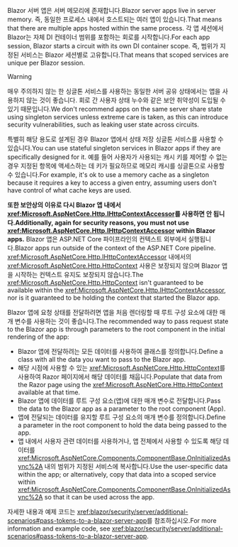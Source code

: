 <span data-ttu-id="eef40-101">Blazor 서버 앱은 서버 메모리에 존재합니다.</span><span class="sxs-lookup"><span data-stu-id="eef40-101">Blazor server apps live in server memory.</span></span> <span data-ttu-id="eef40-102">즉, 동일한 프로세스 내에서 호스트되는 여러 앱이 있습니다.</span><span class="sxs-lookup"><span data-stu-id="eef40-102">That means that there are multiple apps hosted within the same process.</span></span> <span data-ttu-id="eef40-103">각 앱 세션에서 Blazor는 자체 DI 컨테이너 범위를 포함하는 회로를 시작합니다.</span><span class="sxs-lookup"><span data-stu-id="eef40-103">For each app session, Blazor starts a circuit with its own DI container scope.</span></span> <span data-ttu-id="eef40-104">즉, 범위가 지정된 서비스는 Blazor 세션별로 고유합니다.</span><span class="sxs-lookup"><span data-stu-id="eef40-104">That means that scoped services are unique per Blazor session.</span></span>

> [!WARNING]
> <span data-ttu-id="eef40-105">매우 주의하지 않는 한 싱글톤 서비스를 사용하는 동일한 서버 공유 상태에서는 앱을 사용하지 않는 것이 좋습니다. 회로 간 사용자 상태 누수와 같은 보안 취약성이 도입될 수 있기 때문입니다.</span><span class="sxs-lookup"><span data-stu-id="eef40-105">We don't recommend apps on the same server share state using singleton services unless extreme care is taken, as this can introduce security vulnerabilities, such as leaking user state across circuits.</span></span>

<span data-ttu-id="eef40-106">특별히 해당 용도로 설계된 경우 Blazor 앱에서 상태 저장 싱글톤 서비스를 사용할 수 있습니다.</span><span class="sxs-lookup"><span data-stu-id="eef40-106">You can use stateful singleton services in Blazor apps if they are specifically designed for it.</span></span> <span data-ttu-id="eef40-107">예를 들어 사용자가 사용되는 캐시 키를 제어할 수 없는 경우 지정된 항목에 액세스하는 데 키가 필요하므로 메모리 캐시를 싱글톤으로 사용할 수 있습니다.</span><span class="sxs-lookup"><span data-stu-id="eef40-107">For example, it's ok to use a memory cache as a singleton because it requires a key to access a given entry, assuming users don't have control of what cache keys are used.</span></span>

<span data-ttu-id="eef40-108">**또한 보안상의 이유로 다시 Blazor 앱 내에서 <xref:Microsoft.AspNetCore.Http.IHttpContextAccessor>를 사용하면 안 됩니다.**</span><span class="sxs-lookup"><span data-stu-id="eef40-108">**Additionally, again for security reasons, you must not use <xref:Microsoft.AspNetCore.Http.IHttpContextAccessor> within Blazor apps.**</span></span> <span data-ttu-id="eef40-109">Blazor 앱은 ASP.NET Core 파이프라인의 컨텍스트 외부에서 실행됩니다.</span><span class="sxs-lookup"><span data-stu-id="eef40-109">Blazor apps run outside of the context of the ASP.NET Core pipeline.</span></span> <span data-ttu-id="eef40-110"><xref:Microsoft.AspNetCore.Http.IHttpContextAccessor> 내에서의 <xref:Microsoft.AspNetCore.Http.HttpContext> 사용은 보장되지 않으며 Blazor 앱을 시작하는 컨텍스트 유지도 보장되지 않습니다.</span><span class="sxs-lookup"><span data-stu-id="eef40-110">The <xref:Microsoft.AspNetCore.Http.HttpContext> isn't guaranteed to be available within the <xref:Microsoft.AspNetCore.Http.IHttpContextAccessor>, nor is it guaranteed to be holding the context that started the Blazor app.</span></span>

<span data-ttu-id="eef40-111">Blazor 앱에 요청 상태를 전달하려면 앱을 처음 렌더링할 때 루트 구성 요소에 대한 매개 변수를 사용하는 것이 좋습니다.</span><span class="sxs-lookup"><span data-stu-id="eef40-111">The recommended way to pass request state to the Blazor app is through parameters to the root component in the initial rendering of the app:</span></span>

* <span data-ttu-id="eef40-112">Blazor 앱에 전달하려는 모든 데이터를 사용하여 클래스를 정의합니다.</span><span class="sxs-lookup"><span data-stu-id="eef40-112">Define a class with all the data you want to pass to the Blazor app.</span></span>
* <span data-ttu-id="eef40-113">해당 시점에 사용할 수 있는 <xref:Microsoft.AspNetCore.Http.HttpContext>를 사용하여 Razor 페이지에서 해당 데이터를 채웁니다.</span><span class="sxs-lookup"><span data-stu-id="eef40-113">Populate that data from the Razor page using the <xref:Microsoft.AspNetCore.Http.HttpContext> available at that time.</span></span>
* <span data-ttu-id="eef40-114">Blazor 앱에 데이터를 루트 구성 요소(앱)에 대한 매개 변수로 전달합니다.</span><span class="sxs-lookup"><span data-stu-id="eef40-114">Pass the data to the Blazor app as a parameter to the root component (App).</span></span>
* <span data-ttu-id="eef40-115">앱에 전달되는 데이터를 유지할 루트 구성 요소의 매개 변수를 정의합니다.</span><span class="sxs-lookup"><span data-stu-id="eef40-115">Define a parameter in the root component to hold the data being passed to the app.</span></span>
* <span data-ttu-id="eef40-116">앱 내에서 사용자 관련 데이터를 사용하거나, 앱 전체에서 사용할 수 있도록 해당 데이터를 <xref:Microsoft.AspNetCore.Components.ComponentBase.OnInitializedAsync%2A> 내의 범위가 지정된 서비스에 복사합니다.</span><span class="sxs-lookup"><span data-stu-id="eef40-116">Use the user-specific data within the app; or alternatively, copy that data into a scoped service within <xref:Microsoft.AspNetCore.Components.ComponentBase.OnInitializedAsync%2A> so that it can be used across the app.</span></span>

<span data-ttu-id="eef40-117">자세한 내용과 예제 코드는 <xref:blazor/security/server/additional-scenarios#pass-tokens-to-a-blazor-server-app>를 참조하십시오.</span><span class="sxs-lookup"><span data-stu-id="eef40-117">For more information and example code, see <xref:blazor/security/server/additional-scenarios#pass-tokens-to-a-blazor-server-app>.</span></span>
